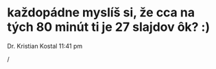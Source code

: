 # každopádne myslíš si, že cca na tých 80 minút ti je 27 slajdov ôk? :)

Dr. Kristian Kostal 11:41 pm
<div class="absolute right-5px bottom-5px">
<SlideCurrentNo /> / <SlidesTotal />
</div>